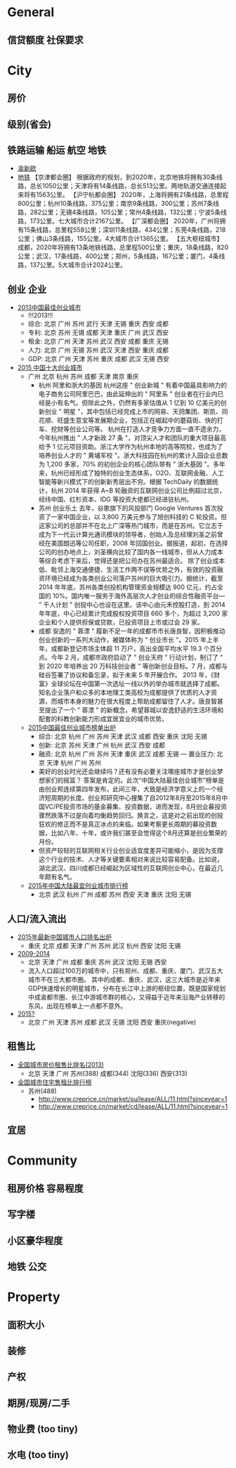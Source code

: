 # General

## 信贷额度 社保要求

# City

## 房价
## 级别(省会)
## 铁路运输 船运 航空 地铁

 - [渝新欧](http://baike.baidu.com/link?url=CypF7kqh2KBywTXgwYIavwDbbPPvcfk53D4RyxHA4BSvtv17hfTqj4D4Hj_9Ks-dYBmqm22GZoMdH8JFlxjfx_)
 - [地铁](http://www.bxqw.com/userlist/hbpd/newshow-37771.html)
   【京津都会圈】 
    根据政府的规划，到2020年，北京地铁将拥有30条线路，总长1050公里；天津将有14条线路，总长513公里。两地轨道交通连接起来将有1563公里。 
   【沪宁杭都会圈】 
    2020年，上海将拥有21条线路，总里程800公里；杭州10条线路，375公里；南京9条线路，300公里；苏州7条线路，282公里；无锡4条线路，105公里；常州4条线路，132公里；宁波5条线路，173公里。七大城市合计2167公里。 
   【广深都会圈】 
   2020年，广州将拥有15条线路，总里程558公里；深圳11条线路，434公里；东莞4条线路，218公里；佛山3条线路，155公里。4大城市合计1365公里。 
   【五大枢纽城市】 
   成都，2020年将拥有13条地铁线路，总里程500公里；重庆，18条线路，820公里；武汉，17条线路，400公里；郑州，5条线路，167公里；厦门，4条线路，137公里。5大城市合计2024公里。
  
 
## 创业 企业

 - [2013中国最佳创业城市](http://magazine.cyzone.cn/articles/201310/3099.html)
    - !!!2013!!!
    - 综合: 北京 广州 苏州 武行 天津 无锡 重庆 西安 成都
    - 专利: 北京 苏州 无锡 成都 天津 重庆 广州 武汉 西安
    - 租金: 北京 广州 天津 苏州 武汉 西安 成都 重庆 无锡
    - 人力: 北京 广州 无锡 苏州 武汉 天津 西安 重庆 成都
    - GDP: 北京 广州 天津 苏州 重庆 成都 武汉 无锡 西安
 - [2015 中国十大创业城市](http://app.myzaker.com/news/article.php?pk=55dfbc709490cb214400004e)
    -  广州 北京 杭州 苏州 成都 天津 南京 重庆
        - 杭州 阿里和浙大的基因 
        杭州这座 " 创业新城 " 有着中国最具影响力的电子商务公司阿里巴巴，由此延伸出的 " 阿里系 " 创业者在行业内已经是小有名气。但除此之外，仍然有多家估值从 1 亿到 10 亿美元的创新创业 " 明星 "，其中包括已经完成上市的网易、天鸽集团、斯凯、同花顺、旺盛生意宝等发展期企业，包括正在崛起中的蘑菇街、快的打车、挖财等创业公司等。
        杭州在打造人才竞争力方面一直不遗余力，今年杭州推出 " 人才新政 27 条 "，对顶尖人才和团队的重大项目最高给予 1 亿元项目资助。浙江大学作为杭州本地的高等院校，也成为了培养创业人才的 " 黄埔军校 "。浙大科技园在杭州的累计入园企业总数为 1,200 多家，70% 的初创企业的核心团队带有 " 浙大基因 "。多年来，杭州已经形成了独特的创业生态体系，O2O、互联网金融、人工智能等新兴模式下的创新新秀层出不穷。根据 TechDaily 的数据统计，杭州 2014 年获得 A~B 轮融资的互联网创业公司比例超过北京，经纬中国、红杉资本、IDG 等投资大佬都已经进驻杭州。
        - 苏州 创业乐土
        去年，谷歌旗下的风投部门 Google Ventures 首次投资了一家中国企业，以 3,800 万美元参与了旭创科技的 C 轮投资。但这家公司的总部并不在北上广深等热门城市，而是在苏州。它立志于成为下一代云计算光通讯模块的领导者，创始人及总经理刘圣之前曾经在美国朗迅等公司任职，2008 年回国创业。据报道，起初，在选择公司的创办地点上，刘圣横向比较了国内各一线城市，但从人力成本等综合考虑下来后，觉得还是把公司办在苏州最适合。
        除了创业成本低、毗邻上海交通便捷、生活工作两不误等优势之外，有效的投资融资环境已经成为各类创业公司落户苏州的巨大吸引力。据统计，截至 2014 年年底，苏州各类创投机构管理资金规模达 900 亿元，约占全国的 10%。国内唯一服务于海外高层次人才创业的综合性融资平台— " 千人计划 " 创投中心也设在这里。该中心由元禾控股打造，到 2014 年年底，中心已经累计完成股权投资项目 660 多个，为超过 3,200 家企业和个人提供担保或贷款，已投资项目上市或过会 29 家。
        - 成都 安逸的 " 蓉漂 "
        履新不足一年的成都市市长唐良智，因积极推动创业创新的一系列大动作，被媒体称为 " 创业市长 "。2015 年上半年，成都新登记市场主体超 11 万户，高出全国平均水平 19.3 个百分点。今年 2 月，成都市政府启动了 " 创业天府 " 行动计划，制订了 " 到 2020 年培养出 20 万科技创业者 " 等创新创业目标。7 月，成都与硅谷签署了协议和备忘录，拟于未来 5 年开展合作。
        2013 年，《财富》全球论坛在中国第一次选址一线以外的举办城市就选择了成都。知名企业落户和众多的本地理工类高校为成都提供了优质的人才资源，而城市本身的魅力在很大程度上帮助成都留住了人才。唐良智甚至提出了一个 " 蓉漂 " 的新概念，希望蓉城以安逸舒适的生活环境和配套的科教创新能力形成宜居宜业的城市优势。
    - [2015中国最佳创业城市榜单出炉](http://finance.eastmoney.com/news/1682,20151103561710787.html)
        - 综合: 北京 杭州 广州 苏州 天津 武汉 成都 西安 重庆 沈阳 无锡
        - 创新: 北京 苏州 天津 广州 杭州 武汉 西安 成都
        - 融资: 北京 杭州 广州 苏州 天津 重庆 武汉 成都 无锡
        — 置业压力: 北京 天津 杭州 广州 苏州
        - 美好的创业时光还会继续吗？还有没有必要关注哪座城市才是创业梦想家们的摇篮？
        答案是肯定的。此次“中国大陆最佳创业城市”榜单是由创业邦连续第四年发布，此间三年，大致是经济学意义上的一个经济短周期的长度。创业邦研究中心搜集了自2012年8月至2015年8月中国VC/PE投资市场的基金募集、投资数据，进而发现，8月创业募投资骤然跌落不过是向着均衡趋势回归。换言之，这是对之前出现的创投狂欢的修正而不是真正冰点的来临。如果考察更长周期的募投资数据，比如八年、十年，或许我们甚至会觉得这个8月还算是创业繁荣的月份。
        - 但资产较轻的互联网相关行业创业适宜度差异可能缩小，是因为支撑这个行业的技术、人才等关键要素相对来说比较容易配备。比如说，湖北武汉、四川成都已经崛起为区域性的互联网创业中心，在最近几年颇有名气。
    - [2015年中国大陆最宜创业城市排行榜](http://www.askci.com/news/data/2015/12/19/16939xcyl.shtml)
        - 北京 武汉 杭州 广州 成都 苏州 西安 天津 重庆 沈阳 无锡
 
## 人口/流入流出

 - [2015年最新中国城市人口排名出炉](http://www.askci.com/news/finance/2015/02/26/201258lzsx.shtml)
    - 重庆 北京 成都 天津 广州 苏州 武汉 杭州 西安 沈阳 无锡
 - [2009-2014](http://www.bxqw.com/userlist/hbpd/newshow-37771.html)
    - 北京 天津 广州 成都 重庆 苏州 武汉 沈阳 无锡 西安
    - 流入人口超过100万的城市中，只有郑州、成都、重庆、厦门、武汉五大城市不在三大都市圈。 
      其中的成都、重庆、武汉，这三大城市是近年来GDP快速增长的明星城市，分布在长江中上游的枢纽位置，既是国家规划中成渝都市圈、长江中游城市群的核心，又得益于近年来沿海产业转移的东风，出现在榜单上一点都不意外。
 - [2015?](http://tieba.baidu.com/p/3578658885)
    - 北京 广州 天津 苏州 成都 武汉 无锡 沈阳 西安 重庆(negative)
## 租售比
 
 - [全国城市房价租售比排名(2013)](http://tieba.baidu.com/p/2459485321)
    - 北京 天津 广州 苏州(388) 成都(344) 沈阳(336) 西安(313)
 - [全国城市住宅售租比排行榜](http://www.creprice.cn/rank/citystaticpayback.html)
    - 苏州(488) 
        - http://www.creprice.cn/market/su/lease/ALL/11.html?sinceyear=1
        - http://www.creprice.cn/market/cd/lease/ALL/11.html?sinceyear=1
        
## 宜居

# Community

## 租房价格 容易程度
## 写字楼
## 小区豪华程度
## 地铁 公交

# Property

## 面积大小
## 装修
## 产权
## 期房/现房/二手
## 物业费 (too tiny)
## 水电 (too tiny)

